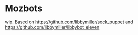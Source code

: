# Mozbots


wip. Based on https://github.com/libbymiller/sock_puppet and https://github.com/libbymiller/libbybot_eleven
